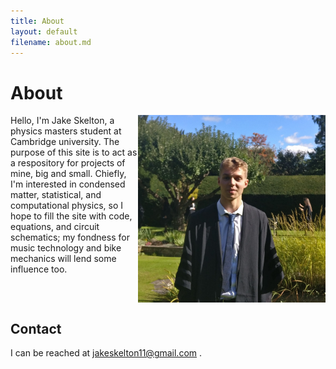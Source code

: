 ```yaml
---
title: About
layout: default
filename: about.md
---
```


# About

<img src="/assets/images/headshot.jpg" align="right" width=300px />
Hello, I'm Jake Skelton, a physics masters student at Cambridge university.
The purpose of this site is to act as a respository for projects of mine, big and small. Chiefly, I'm interested in condensed matter, statistical, and computational physics, so I hope to fill the site with code, equations, and circuit schematics; my fondness for music technology and bike mechanics will lend some influence too.  

<br clear="right"/>

## Contact

I can be reached at <a href="mailto:jakeskelton11@gmail.com"> jakeskelton11@gmail.com </a>.